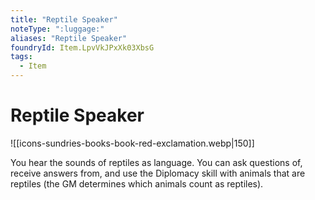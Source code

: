 ```yaml
---
title: "Reptile Speaker"
noteType: ":luggage:"
aliases: "Reptile Speaker"
foundryId: Item.LpvVkJPxXk03XbsG
tags:
  - Item
---
```


# Reptile Speaker
![[icons-sundries-books-book-red-exclamation.webp|150]]

You hear the sounds of reptiles as language. You can ask questions of, receive answers from, and use the Diplomacy skill with animals that are reptiles (the GM determines which animals count as reptiles).
